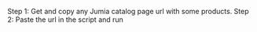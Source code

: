 Step 1:
Get and copy any Jumia catalog page url with some products.
Step 2:
Paste the url in the script and run
